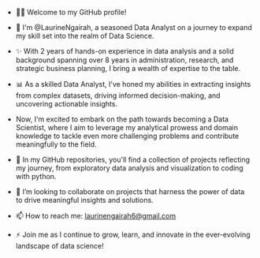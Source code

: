 - 👋👋 Welcome to my GitHub profile!
- 👋 I'm @LaurineNgairah, a seasoned Data Analyst on a journey to expand my skill set into the realm of Data Science.
- ✨ With 2 years of hands-on experience in data analysis and a solid background spanning over 8 years in administration, research, and strategic business planning, I bring a wealth of expertise to the table.
- 📊 As a skilled Data Analyst, I've honed my abilities in extracting insights from complex datasets, driving informed decision-making, and uncovering actionable insights.
- Now, I'm excited to embark on the path towards becoming a Data Scientist, where I aim to leverage my analytical prowess and domain knowledge to tackle even more challenging problems and contribute meaningfully to the field.
- 🌟 In my GitHub repositories, you'll find a collection of projects reflecting my journey, from exploratory data analysis and visualization to coding with python.
- 👀 I’m looking to collaborate on projects that harness the power of data to drive meaningful insights and solutions. 
- 📫 How to reach me: laurinengairah6@gmail.com

- ⚡ Join me as I continue to grow, learn, and innovate in the ever-evolving landscape of data science!



<!---
LaurineNgairah/LaurineNgairah is a ✨ special ✨ repository because its `README.md` (this file) appears on your GitHub profile.
You can click the Preview link to take a look at your changes.
--->
